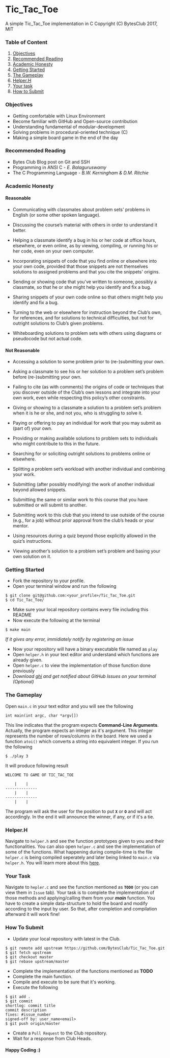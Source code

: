 # Tic_Tac_Toe
A simple Tic_Tac_Toe implementation in C
Copyright (C) BytesClub 2017, MIT

### Table of Content
1. [Objectives](#objectives)
2. [Recommended Reading](#recommended-reading)
3. [Academic Honesty](#academic-honesty)
4. [Getting Started](#getting-started)
5. [The Gameplay](#the-gameplay)
6. [Helper.H](#helperh)
7. [Your task](#your-task)
8. [How to Submit](#how-to-submit)

### Objectives
* Getting comfortable with Linux Environment
* Become familiar with GitHub and Open-source contribution
* Understanding fundamental of modular-development
* Solving problems in procedural-oriented technique (C)
* Making a simple board game in the end of the day

### Recommended Reading
* Bytes Club Blog post on Git and SSH
* Programming in ANSI C - *E. Balaguruswamy*
* The C Programming Language - *B.W. Kerningham & D.M. Ritchie*

### Academic Honesty
#### Reasonable
* Communicating with classmates about problem sets' problems in English (or some other spoken language).

* Discussing the course’s material with others in order to understand it better.

* Helping a classmate identify a bug in his or her code at office hours, elsewhere, or even online, as by viewing, compiling, or running his or her code, even on your own computer.

* Incorporating snippets of code that you find online or elsewhere into your own code, provided that those snippets are not themselves solutions to assigned problems and that you cite the snippets' origins.

* Sending or showing code that you’ve written to someone, possibly a classmate, so that he or she might help you identify and fix a bug.

* Sharing snippets of your own code online so that others might help you identify and fix a bug.

* Turning to the web or elsewhere for instruction beyond the Club’s own, for references, and for solutions to technical difficulties, but not for outright solutions to Club’s given problems.

* Whiteboarding solutions to problem sets with others using diagrams or pseudocode but not actual code.

#### Not Reasonable
* Accessing a solution to some problem prior to (re-)submitting your own.

* Asking a classmate to see his or her solution to a problem set’s problem before (re-)submitting your own.

* Failing to cite (as with comments) the origins of code or techniques that you discover outside of the Club’s own lessons and integrate into your own work, even while respecting this policy’s other constraints.

* Giving or showing to a classmate a solution to a problem set’s problem when it is he or she, and not you, who is struggling to solve it.

* Paying or offering to pay an individual for work that you may submit as (part of) your own.

* Providing or making available solutions to problem sets to individuals who might contribute to this in the future.

* Searching for or soliciting outright solutions to problems online or elsewhere.

* Splitting a problem set’s workload with another individual and combining your work.

* Submitting (after possibly modifying) the work of another individual beyond allowed snippets.

* Submitting the same or similar work to this course that you have submitted or will submit to another.

* Submitting work to this club that you intend to use outside of the course (e.g., for a job) without prior approval from the club’s heads or your mentor.

* Using resources during a quiz beyond those explicitly allowed in the quiz’s instructions.

* Viewing another’s solution to a problem set’s problem and basing your own solution on it.

### Getting Started
* Fork the repository to your profile.
* Open your terminal window and run the following
```
$ git clone git@github.com:<your_profile>/Tic_Tac_Toe.git
$ cd Tic_Tac_Toe/
```
* Make sure your local repository contains every file including this README
* Now execute the following at the terminal
```
$ make main
```
   *If it gives any error, immidiately notify by registering an issue*
* Now your repository will have a binary executable file named as `play`
* Open `helper.h` in your text editor and understand which functions are already given.
* Open `helper.c` to view the implementation of those function done previously
* _Download [ghi](https://github.com/stephencelis/ghi) and get notified about GitHub Issues on your terminal (Optional)_

### The Gameplay
Open `main.c` in your text editor and you will see the following
```
int main(int argc, char *argv[])
```
This line indicates that the program expects **Command-Line Arguments**. Actually, the program expects an integer as it's argument. This integer represents the number of rows/columns in the board. Here we used a function `atoi()` which converts a string into equivalent integer.
If you run the following
```
$ ./play 3
```
It will produce following result
```
WELCOME TO GAME OF TIC_TAC_TOE

    |    |    
--------------
    |    |
--------------
    |    |
```
The program will ask the user for the position to put **`X`** or **`O`** and will act accordingly. In the end it will announce the winner, if any, or if it's a tie.

### Helper.H
Navigate to `helper.h` and see the function prototypes given to you and their functionalities. You can also open `helper.c` and see the implementation of some of the functions. What happening during compile-time is the file `helper.c` is being compiled seperately and later being linked to `main.c` via `helper.h`. You will learn more about this [here](https://www.dartmouth.edu/~rc/classes/softdev_linux/complex_compile.html).

### Your Task
Navigate to `hepler.c` and see the function mentioned as **`TODO`** (or you can view them in `Issue` tab). Your task is to complete the implementation of those methods and applying/calling them from your _**main**_ function. You have to create a simple data-structure to hold the board and modify according to the input by user. So that, after completion and compilation afterward it will work fine!

### How To Submit
* Update your local repository with latest in the Club.
```
$ git remote add upstream https://github.com/BytesClub/Tic_Tac_Toe.git
$ git fetch upstream
$ git checkout master
$ git rebase upstream/master
```
* Complete the implementation of the functions mentioned as **TODO**
* Complete the main function.
* Compile and execute to be sure that it's working.
* Execute the following
```
$ git add .
$ git commit
shortlog: commit title
commit description
fixes: #issue_number
signed-off by: user_name<email>
$ git push origin/master
```
* Create a `Pull Request` to the Club repository.
* Wait for a response from Club Heads.

#### Happy Coding :)
